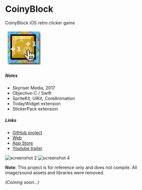 # CoinyBlock
CoinyBlock iOS retro clicker game

![logo](https://github.com/chriscomeau/Portfolio/blob/master/images/coinyblock_icon.jpg)

##### Notes

* Skyriser Media, 2017
* Objective-C / Swift
* SpriteKit, UIKit, CoreAnimation
* TodayWidget extension
* StickerPack extension


##### Links

* [GitHub project](https://github.com/chriscomeau/CoinyBlock)
* [Web](http://coinyblock.com/)
* [App Store](https://itunes.apple.com/app/id914537554)
* [Youtube trailer](https://youtu.be/OOjtKRZlJL0)

![screenshot 2](http://coinyblock.com/images/gif_title5.gif)
![screenshot 4](http://coinyblock.com/images/gif_chest2_3.gif)



**Note**: This project is for reference only and does not compile. All image/sound assets and libraries were removed.

_(Coming soon...)_
